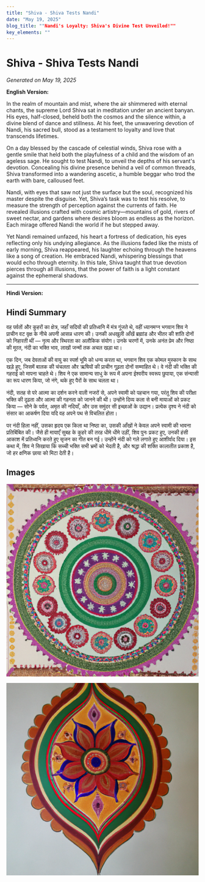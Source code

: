 ```yaml
---
title: "Shiva - Shiva Tests Nandi"
date: "May 19, 2025"
blog_title: ""Nandi's Loyalty: Shiva's Divine Test Unveiled!""
key_elements: ""
---
```


# Shiva - Shiva Tests Nandi

*Generated on May 19, 2025*

**English Version:**

In the realm of mountain and mist, where the air shimmered with eternal chants, the supreme Lord Shiva sat in meditation under an ancient banyan. His eyes, half-closed, beheld both the cosmos and the silence within, a divine blend of dance and stillness. At his feet, the unwavering devotion of Nandi, his sacred bull, stood as a testament to loyalty and love that transcends lifetimes.

On a day blessed by the cascade of celestial winds, Shiva rose with a gentle smile that held both the playfulness of a child and the wisdom of an ageless sage. He sought to test Nandi, to unveil the depths of his servant's devotion. Concealing his divine presence behind a veil of common threads, Shiva transformed into a wandering ascetic, a humble beggar who trod the earth with bare, calloused feet.

Nandi, with eyes that saw not just the surface but the soul, recognized his master despite the disguise. Yet, Shiva’s task was to test his resolve, to measure the strength of perception against the currents of faith. He revealed illusions crafted with cosmic artistry—mountains of gold, rivers of sweet nectar, and gardens where desires bloom as endless as the horizon. Each mirage offered Nandi the world if he but stepped away.

Yet Nandi remained unfazed, his heart a fortress of dedication, his eyes reflecting only his undying allegiance. As the illusions faded like the mists of early morning, Shiva reappeared, his laughter echoing through the heavens like a song of creation. He embraced Nandi, whispering blessings that would echo through eternity. In this tale, Shiva taught that true devotion pierces through all illusions, that the power of faith is a light constant against the ephemeral shadows.

---

**Hindi Version:**

## Hindi Summary

वह पर्वतों और कुहरों का क्षेत्र, जहाँ सदियों की प्रतिध्वनि में मंत्र गूंजते थे, वहीं ध्यानमग्न भगवान शिव ने प्राचीन वट वृक्ष के नीचे अपनी आसन्न धारण की। उनकी अधखुली आँखें ब्रह्मांड और भीतर की शांति दोनों को निहारती थीं — नृत्य और स्थिरता का अलौकिक संयोग। उनके चरणों में, उनके अनंत प्रेम और निष्ठा की मूरत, नंदी का भक्ति भाव, लाखों जन्मों तक अचल खड़ा था।

एक दिन, जब देवताओं की वायु का स्पर्श भूमि को धन्य करता था, भगवान शिव एक कोमल मुस्कान के साथ खड़े हुए, जिसमें बालक की चंचलता और ऋषियों की प्राचीन गूढ़ता दोनों सम्माहित थे। वे नंदी की भक्ति की गहराई को मापना चाहते थे। शिव ने एक सामान्य साधु के रूप में अपना ईश्वरीय स्वरूप छुपाया, एक संन्यासी का रूप धारण किया, जो नंगे, थके हुए पैरों के साथ चलता था।

नंदी, सतह से परे आत्मा का दर्शन करने वाली नजरों से, अपने स्वामी को पहचान गया, परंतु शिव की परीक्षा भक्ति की दृढ़ता और आत्मा की गहनता को जानने की थी। उन्होंने दिव्य कला से बनी मायाओं को प्रकट किया — सोने के पर्वत, अमृत की नदियाँ, और उस समुंदर सी इच्छाओं के उद्यान। प्रत्येक दृश्य ने नंदी को संसार का आकर्षण दिया यदि वह अपने पथ से विचलित होता।

पर नंदी हिला नहीं, उसका हृदय एक किला था निष्ठा का, उसकी आँखों ने केवल अपने स्वामी की भावना प्रतिबिंबित की। जैसे ही मायाएँ सुबह के कुहरे की तरह धीमे धीमे उड़ीं, शिव पुनः प्रकट हुए, उनकी हंसी आकाश में प्रतिध्वनि करते हुए सृजन का गीत बन गई। उन्होंने नंदी को गले लगाते हुए आशीर्वाद दिया। इस कथा में, शिव ने सिखाया कि सच्ची भक्ति सभी भ्रमों को भेदती है, और श्रद्धा की शक्ति कालातीत प्रकाश है, जो हर क्षणिक छाया को मिटा देती है।

## Images

![Shiva - Shiva Tests Nandi - Variation 1](https://raw.githubusercontent.com/amarshat/mithila-content/main/images/2025/05/2025-05-19-am-shiva-shiva-tests-nandi.png)

![Shiva - Shiva Tests Nandi - Variation 2](https://raw.githubusercontent.com/amarshat/mithila-content/main/images/2025/05/2025-05-19-pm-shiva-shiva-tests-nandi.png)
